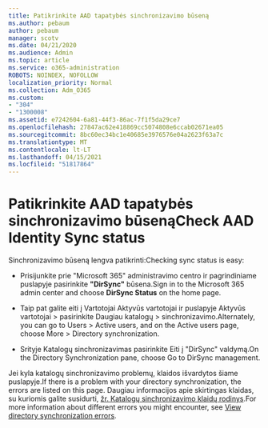 ```yaml
---
title: Patikrinkite AAD tapatybės sinchronizavimo būseną
ms.author: pebaum
author: pebaum
manager: scotv
ms.date: 04/21/2020
ms.audience: Admin
ms.topic: article
ms.service: o365-administration
ROBOTS: NOINDEX, NOFOLLOW
localization_priority: Normal
ms.collection: Adm_O365
ms.custom:
- "304"
- "1300008"
ms.assetid: e7242604-6a81-44f3-86ac-7f1f5da29ce7
ms.openlocfilehash: 27847ac62e418869cc5074808e6ccab02671ea05
ms.sourcegitcommit: 8bc60ec34bc1e40685e3976576e04a2623f63a7c
ms.translationtype: MT
ms.contentlocale: lt-LT
ms.lasthandoff: 04/15/2021
ms.locfileid: "51817864"
---
```

# <a name="check-aad-identity-sync-status"></a><span data-ttu-id="d8866-102">Patikrinkite AAD tapatybės sinchronizavimo būseną</span><span class="sxs-lookup"><span data-stu-id="d8866-102">Check AAD Identity Sync status</span></span>

<span data-ttu-id="d8866-103">Sinchronizavimo būseną lengva patikrinti:</span><span class="sxs-lookup"><span data-stu-id="d8866-103">Checking sync status is easy:</span></span>
  
- <span data-ttu-id="d8866-104">Prisijunkite prie "Microsoft 365" administravimo centro ir pagrindiniame puslapyje pasirinkite **"DirSync"** būsena.</span><span class="sxs-lookup"><span data-stu-id="d8866-104">Sign in to the Microsoft 365 admin center and choose **DirSync Status** on the home page.</span></span>

- <span data-ttu-id="d8866-105">Taip pat galite eiti į Vartotojai Aktyvūs vartotojai ir puslapyje Aktyvūs vartotojai \> pasirinkite Daugiau katalogų \> sinchronizavimo.</span><span class="sxs-lookup"><span data-stu-id="d8866-105">Alternately, you can go to Users \> Active users, and on the Active users page, choose More \> Directory synchronization.</span></span>

- <span data-ttu-id="d8866-106">Srityje Katalogų sinchronizavimas pasirinkite Eiti į "DirSync" valdymą.</span><span class="sxs-lookup"><span data-stu-id="d8866-106">On the Directory Synchronization pane, choose Go to DirSync management.</span></span>

<span data-ttu-id="d8866-107">Jei kyla katalogų sinchronizavimo problemų, klaidos išvardytos šiame puslapyje.</span><span class="sxs-lookup"><span data-stu-id="d8866-107">If there is a problem with your directory synchronization, the errors are listed on this page.</span></span> <span data-ttu-id="d8866-108">Daugiau informacijos apie skirtingas klaidas, su kuriomis galite susidurti, [žr. Katalogų sinchronizavimo klaidų rodinys](https://docs.microsoft.com//office365/enterprise/identify-directory-synchronization-errors).</span><span class="sxs-lookup"><span data-stu-id="d8866-108">For more information about different errors you might encounter, see [View directory synchronization errors](https://docs.microsoft.com//office365/enterprise/identify-directory-synchronization-errors).</span></span>
  